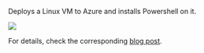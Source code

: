 Deploys a Linux VM to Azure and installs Powershell on it. 

<a href="https://portal.azure.com/#create/Microsoft.Template/uri/https%3A%2F%2Fraw.githubusercontent.com%2Flpassig%2FAzure%2Fmaster%2Fazuredeploy.json" target="_blank">
    <img src="http://azuredeploy.net/deploybutton.png"/>
</a>

For details, check the corresponding <a href="http://techgenix.com" target="_blank">blog post</a>. 
